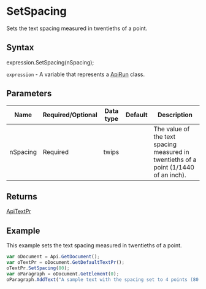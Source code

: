 # SetSpacing

Sets the text spacing measured in twentieths of a point.

## Syntax

expression.SetSpacing(nSpacing);

`expression` - A variable that represents a [ApiRun](../ApiRun.md) class.

## Parameters

| **Name** | **Required/Optional** | **Data type** | **Default** | **Description** |
| ------------- | ------------- | ------------- | ------------- | ------------- |
| nSpacing | Required | twips |  | The value of the text spacing measured in twentieths of a point (1/1440 of an inch). |

## Returns

[ApiTextPr](../../ApiTextPr/ApiTextPr.md)

## Example

This example sets the text spacing measured in twentieths of a point.

```javascript
var oDocument = Api.GetDocument();
var oTextPr = oDocument.GetDefaultTextPr();
oTextPr.SetSpacing(80);
var oParagraph = oDocument.GetElement(0);
oParagraph.AddText("A sample text with the spacing set to 4 points (80 twentieths of a point).");
```
